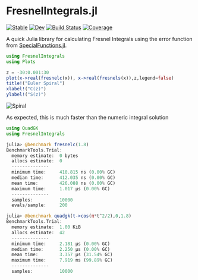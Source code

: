 # FresnelIntegrals.jl

[![Stable](https://img.shields.io/badge/docs-stable-blue.svg)](https://kiranshila.github.io/FresnelIntegrals.jl/stable/)
[![Dev](https://img.shields.io/badge/docs-dev-blue.svg)](https://kiranshila.github.io/FresnelIntegrals.jl/dev/)
[![Build Status](https://github.com/kiranshila/FresnelIntegrals.jl/actions/workflows/CI.yml/badge.svg?branch=master)](https://github.com/kiranshila/FresnelIntegrals.jl/actions/workflows/CI.yml?query=branch%3Amaster)
[![Coverage](https://codecov.io/gh/kiranshila/FresnelIntegrals.jl/branch/master/graph/badge.svg)](https://codecov.io/gh/kiranshila/FresnelIntegrals.jl)

A quick Julia library for calculating Fresnel Integrals using the error function from [SpecialFunctions.jl](https://github.com/JuliaMath/SpecialFunctions.jl).

```julia
using FresnelIntegrals
using Plots

z = -30:0.001:30
plot(x->real(fresnelc(x)), x->real(fresnels(x)),z,legend=false)
title!("Euler Spiral")
xlabel!("C(z)")
ylabel!("S(z)")
```
![Spiral](Spiral.png)

As expected, this is much faster than the numeric integral solution

```julia
using QuadGK
using FresnelIntegrals

julia> @benchmark fresnelc(1.8)
BenchmarkTools.Trial:
  memory estimate:  0 bytes
  allocs estimate:  0
  --------------
  minimum time:     410.815 ns (0.00% GC)
  median time:      412.035 ns (0.00% GC)
  mean time:        426.088 ns (0.00% GC)
  maximum time:     1.017 μs (0.00% GC)
  --------------
  samples:          10000
  evals/sample:     200

julia> @benchmark quadgk(t->cos(π*t^2/2),0,1.8)
BenchmarkTools.Trial:
  memory estimate:  1.00 KiB
  allocs estimate:  42
  --------------
  minimum time:     2.181 μs (0.00% GC)
  median time:      2.250 μs (0.00% GC)
  mean time:        3.357 μs (31.54% GC)
  maximum time:     7.919 ms (99.89% GC)
  --------------
  samples:          10000

```
